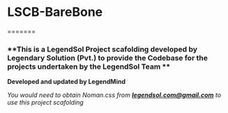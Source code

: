 # LSCB-BareBone
=======
### **This is a LegendSol Project scafolding developed by Legendary Solution (Pvt.) to provide the Codebase for the projects undertaken by the LegendSol Team **  

**Developed and updated by LegendMind**

*You would need to obtain Noman.css from **legendsol.com@gmail.com** to use this project scafolding*



